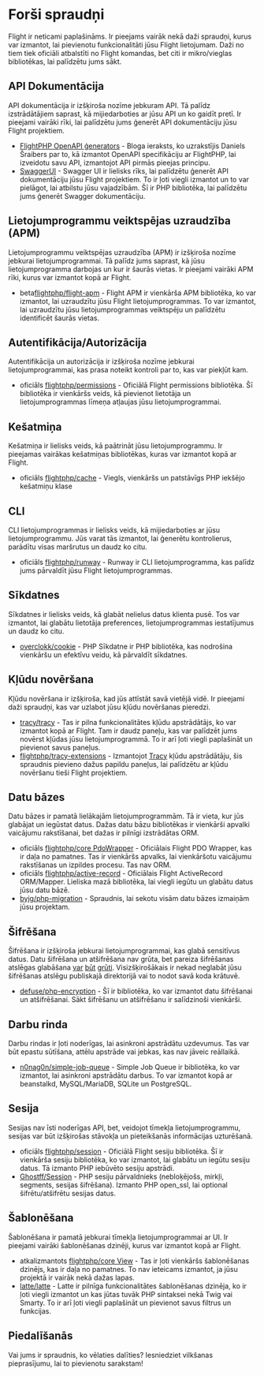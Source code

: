 # Forši spraudņi

Flight ir neticami paplašināms. Ir pieejams vairāk nekā daži spraudņi, kurus var izmantot, lai pievienotu funkcionalitāti jūsu Flight lietojumam. Daži no tiem tiek oficiāli atbalstīti no Flight komandas, bet citi ir mikro/vieglas bibliotēkas, lai palīdzētu jums sākt.

## API Dokumentācija

API dokumentācija ir izšķiroša nozīme jebkuram API. Tā palīdz izstrādātājiem saprast, kā mijiedarboties ar jūsu API un ko gaidīt pretī. Ir pieejami vairāki rīki, lai palīdzētu jums ģenerēt API dokumentāciju jūsu Flight projektiem.

- [FlightPHP OpenAPI ģenerators](https://dev.to/danielsc/define-generate-and-implement-an-api-first-approach-with-openapi-generator-and-flightphp-1fb3) - Bloga ieraksts, ko uzrakstījis Daniels Šraibers par to, kā izmantot OpenAPI specifikāciju ar FlightPHP, lai izveidotu savu API, izmantojot API pirmās pieejas principu.
- [SwaggerUI](https://github.com/zircote/swagger-php) - Swagger UI ir lielisks rīks, lai palīdzētu ģenerēt API dokumentāciju jūsu Flight projektiem. To ir ļoti viegli izmantot un to var pielāgot, lai atbilstu jūsu vajadzībām. Šī ir PHP bibliotēka, lai palīdzētu jums ģenerēt Swagger dokumentāciju.

## Lietojumprogrammu veiktspējas uzraudzība (APM)

Lietojumprogrammu veiktspējas uzraudzība (APM) ir izšķiroša nozīme jebkurai lietojumprogrammai. Tā palīdz jums saprast, kā jūsu lietojumprogramma darbojas un kur ir šaurās vietas. Ir pieejami vairāki APM rīki, kurus var izmantot kopā ar Flight.
- <span class="badge bg-info">beta</span>[flightphp/flight-apm](/awesome-plugins/apm) - Flight APM ir vienkārša APM bibliotēka, ko var izmantot, lai uzraudzītu jūsu Flight lietojumprogrammas. To var izmantot, lai uzraudzītu jūsu lietojumprogrammas veiktspēju un palīdzētu identificēt šaurās vietas.

## Autentifikācija/Autorizācija

Autentifikācija un autorizācija ir izšķiroša nozīme jebkurai lietojumprogrammai, kas prasa noteikt kontroli par to, kas var piekļūt kam.

- <span class="badge bg-primary">oficiāls</span> [flightphp/permissions](/awesome-plugins/permissions) - Oficiālā Flight permissions bibliotēka. Šī bibliotēka ir vienkāršs veids, kā pievienot lietotāja un lietojumprogrammas līmeņa atļaujas jūsu lietojumprogrammai. 

## Kešatmiņa

Kešatmiņa ir lielisks veids, kā paātrināt jūsu lietojumprogrammu. Ir pieejamas vairākas kešatmiņas bibliotēkas, kuras var izmantot kopā ar Flight.

- <span class="badge bg-primary">oficiāls</span> [flightphp/cache](/awesome-plugins/php-file-cache) - Viegls, vienkāršs un patstāvīgs PHP iekšējo kešatmiņu klase

## CLI

CLI lietojumprogrammas ir lielisks veids, kā mijiedarboties ar jūsu lietojumprogrammu. Jūs varat tās izmantot, lai ģenerētu kontrolierus, parādītu visas maršrutus un daudz ko citu.

- <span class="badge bg-primary">oficiāls</span> [flightphp/runway](/awesome-plugins/runway) - Runway ir CLI lietojumprogramma, kas palīdz jums pārvaldīt jūsu Flight lietojumprogrammas.

## Sīkdatnes

Sīkdatnes ir lielisks veids, kā glabāt nelielus datus klienta pusē. Tos var izmantot, lai glabātu lietotāja preferences, lietojumprogrammas iestatījumus un daudz ko citu.

- [overclokk/cookie](/awesome-plugins/php-cookie) - PHP Sīkdatne ir PHP bibliotēka, kas nodrošina vienkāršu un efektīvu veidu, kā pārvaldīt sīkdatnes.

## Kļūdu novēršana

Kļūdu novēršana ir izšķiroša, kad jūs attīstāt savā vietējā vidē. Ir pieejami daži spraudņi, kas var uzlabot jūsu kļūdu novēršanas pieredzi.

- [tracy/tracy](/awesome-plugins/tracy) - Tas ir pilna funkcionalitātes kļūdu apstrādātājs, ko var izmantot kopā ar Flight. Tam ir daudz paneļu, kas var palīdzēt jums novērst kļūdas jūsu lietojumprogrammā. To ir arī ļoti viegli paplašināt un pievienot savus paneļus.
- [flightphp/tracy-extensions](/awesome-plugins/tracy-extensions) - Izmantojot [Tracy](/awesome-plugins/tracy) kļūdu apstrādātāju, šis spraudnis pievieno dažus papildu paneļus, lai palīdzētu ar kļūdu novēršanu tieši Flight projektiem.

## Datu bāzes

Datu bāzes ir pamatā lielākajām lietojumprogrammām. Tā ir vieta, kur jūs glabājat un iegūstat datus. Dažas datu bāzu bibliotēkas ir vienkārši apvalki vaicājumu rakstīšanai, bet dažas ir pilnīgi izstrādātas ORM.

- <span class="badge bg-primary">oficiāls</span> [flightphp/core PdoWrapper](/awesome-plugins/pdo-wrapper) - Oficiālais Flight PDO Wrapper, kas ir daļa no pamatnes. Tas ir vienkāršs apvalks, lai vienkāršotu vaicājumu rakstīšanas un izpildes procesu. Tas nav ORM.
- <span class="badge bg-primary">oficiāls</span> [flightphp/active-record](/awesome-plugins/active-record) - Oficiālais Flight ActiveRecord ORM/Mapper. Lieliska mazā bibliotēka, lai viegli iegūtu un glabātu datus jūsu datu bāzē.
- [byjg/php-migration](/awesome-plugins/migrations) - Spraudnis, lai sekotu visām datu bāzes izmaiņām jūsu projektam.

## Šifrēšana

Šifrēšana ir izšķiroša jebkurai lietojumprogrammai, kas glabā sensitīvus datus. Datu šifrēšana un atšifrēšana nav grūta, bet pareiza šifrēšanas atslēgas glabāšana [var](https://stackoverflow.com/questions/6767839/where-should-i-store-an-encryption-key-for-php#:~:text=Write%20a%20php%20config%20file%20and%20store%20it,folder%20is%20not%20accessible%20to%20the%20end%20user.) [būt](https://www.reddit.com/r/PHP/comments/luqsn/the_encryption_key_where_do_you_store_it/) [grūti](https://security.stackexchange.com/questions/48047/location-to-store-an-encryption-key). Visizšķirošākais ir nekad neglabāt jūsu šifrēšanas atslēgu publiskajā direktorijā vai to nodot savā koda krātuvē.

- [defuse/php-encryption](/awesome-plugins/php-encryption) - Šī ir bibliotēka, ko var izmantot datu šifrēšanai un atšifrēšanai. Sākt šifrēšanu un atšifrēšanu ir salīdzinoši vienkārši.

## Darbu rinda

Darbu rindas ir ļoti noderīgas, lai asinkroni apstrādātu uzdevumus. Tas var būt epastu sūtīšana, attēlu apstrāde vai jebkas, kas nav jāveic reāllaikā.

- [n0nag0n/simple-job-queue](/awesome-plugins/simple-job-queue) - Simple Job Queue ir bibliotēka, ko var izmantot, lai asinkroni apstrādātu darbus. To var izmantot kopā ar beanstalkd, MySQL/MariaDB, SQLite un PostgreSQL.

## Sesija

Sesijas nav īsti noderīgas API, bet, veidojot tīmekļa lietojumprogrammu, sesijas var būt izšķirošas stāvokļa un pieteikšanās informācijas uzturēšanā.

- <span class="badge bg-primary">oficiāls</span> [flightphp/session](/awesome-plugins/session) - Oficiālā Flight sesiju bibliotēka. Šī ir vienkārša sesiju bibliotēka, ko var izmantot, lai glabātu un iegūtu sesiju datus. Tā izmanto PHP iebūvēto sesiju apstrādi.
- [Ghostff/Session](/awesome-plugins/ghost-session) - PHP sesiju pārvaldnieks (nebloķējošs, mirkļi, segments, sesijas šifrēšana). Izmanto PHP open_ssl, lai optional šifrētu/atšifrētu sesijas datus.

## Šablonēšana

Šablonēšana ir pamatā jebkurai tīmekļa lietojumprogrammai ar UI. Ir pieejami vairāki šablonēšanas dzinēji, kurus var izmantot kopā ar Flight.

- <span class="badge bg-warning">atkalizmantots</span> [flightphp/core View](/learn#views) - Tas ir ļoti vienkāršs šablonēšanas dzinējs, kas ir daļa no pamatnes. To nav ieteicams izmantot, ja jūsu projektā ir vairāk nekā dažas lapas.
- [latte/latte](/awesome-plugins/latte) - Latte ir pilnīga funkcionalitātes šablonēšanas dzinēja, ko ir ļoti viegli izmantot un kas jūtas tuvāk PHP sintaksei nekā Twig vai Smarty. To ir arī ļoti viegli paplašināt un pievienot savus filtrus un funkcijas.

## Piedalīšanās

Vai jums ir spraudnis, ko vēlaties dalīties? Iesniedziet vilkšanas pieprasījumu, lai to pievienotu sarakstam!